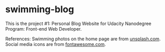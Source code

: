 # swimming-blog
This is the project #1: Personal Blog Website for Udacity Nanodegree Program: Front-end Web Developer.

References:
Swimming photos on the home page are from [unsplash.com](https://unsplash.com).
Social media icons are from [fontawesome.com](https://fontawesome.com).
